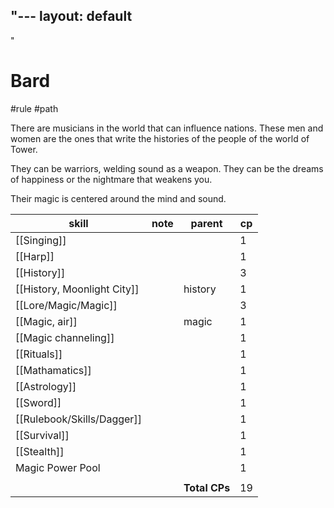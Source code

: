 "---
  layout: default
---
"
# Bard
#rule #path

There are  musicians in the world that can influence nations. These men and women are the ones that write the histories of the people of the world of Tower.

They can be warriors, welding sound as a weapon. They can be the dreams of happiness  or the nightmare that weakens you.

Their magic is centered  around the mind and sound.

| skill                       | note | parent        | cp  |
| --------------------------- | ---- | ------------- | --- |
| [[Singing]]                 |      |               | 1   |
| [[Harp]]                    |      |               | 1   |
| [[History]]                 |      |               | 3   |
| [[History, Moonlight City]] |      | history       | 1   |
| [[Lore/Magic/Magic]]                   |      |               | 3   |
| [[Magic, air]]              |      | magic         | 1   |
| [[Magic channeling]]        |      |               | 1   |
| [[Rituals]]                 |      |               | 1   |
| [[Mathamatics]]             |      |               | 1   |
| [[Astrology]]               |      |               | 1   |
| [[Sword]]                   |      |               | 1   |
| [[Rulebook/Skills/Dagger]]                  |      |               | 1   |
| [[Survival]]                |      |               | 1   |
| [[Stealth]]                 |      |               | 1   |
| Magic Power Pool           |      |               | 1   |
|                             |      |               |     |
|                             |      | **Total CPs** | 19  |
<!-- TBLFM: @>$4=sum(@I..@-1) -->